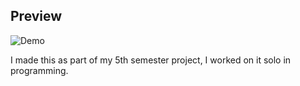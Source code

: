 ## Preview

![Demo](https://raw.githubusercontent.com/AlexanderPfeifer/S.03.NightShift---Top-Down-Shooter/main/NightShiftTrailer.gif)

I made this as part of my 5th semester project, I worked on it solo in programming.
